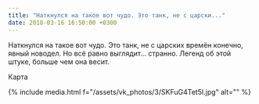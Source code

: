 ```yaml
---
title: "Наткнулся на такое вот чудо. Это танк, не с царски..."
date: 2018-03-16 16:50:00 +0300
---
```


Наткнулся на такое вот чудо. Это танк, не с царских времён конечно, явный новодел. Но всё равно выглядит... странно. Легенд об этой штуке, больше чем она весит.

Карта

{% include media.html f="/assets/vk_photos/3/SKFuG4Tet5I.jpg" alt="" %}
